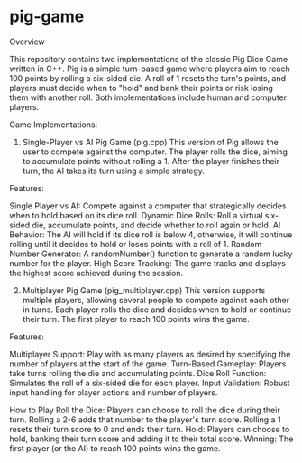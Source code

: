 # pig-game
Overview

This repository contains two implementations of the classic Pig Dice Game written in C++. Pig is a simple turn-based game where players aim to reach 100 points by rolling a six-sided die. A roll of 1 resets the turn's points, and players must decide when to "hold" and bank their points or risk losing them with another roll. Both implementations include human and computer players.

Game Implementations:

1. Single-Player vs AI Pig Game (pig.cpp)
This version of Pig allows the user to compete against the computer. The player rolls the dice, aiming to accumulate points without rolling a 1. After the player finishes their turn, the AI takes its turn using a simple strategy.

Features:

Single Player vs AI: Compete against a computer that strategically decides when to hold based on its dice roll.
Dynamic Dice Rolls: Roll a virtual six-sided die, accumulate points, and decide whether to roll again or hold.
AI Behavior: The AI will hold if its dice roll is below 4, otherwise, it will continue rolling until it decides to hold or loses points with a roll of 1.
Random Number Generator: A randomNumber() function to generate a random lucky number for the player.
High Score Tracking: The game tracks and displays the highest score achieved during the session.


2. Multiplayer Pig Game (pig_multiplayer.cpp)
This version supports multiple players, allowing several people to compete against each other in turns. Each player rolls the dice and decides when to hold or continue their turn. The first player to reach 100 points wins the game.

Features:

Multiplayer Support: Play with as many players as desired by specifying the number of players at the start of the game.
Turn-Based Gameplay: Players take turns rolling the die and accumulating points.
Dice Roll Function: Simulates the roll of a six-sided die for each player.
Input Validation: Robust input handling for player actions and number of players.

How to Play
Roll the Dice: Players can choose to roll the dice during their turn. Rolling a 2-6 adds that number to the player's turn score. Rolling a 1 resets their turn score to 0 and ends their turn.
Hold: Players can choose to hold, banking their turn score and adding it to their total score.
Winning: The first player (or the AI) to reach 100 points wins the game.
